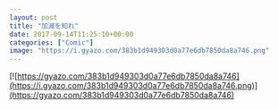 ```yaml
---
layout: post
title: "加減を知れ"
date: 2017-09-14T11:25:10+00:00
categories: ["Comic"]
image: "https://i.gyazo.com/383b1d949303d0a77e6db7850da8a746.png"
---
```


[![https://gyazo.com/383b1d949303d0a77e6db7850da8a746](https://i.gyazo.com/383b1d949303d0a77e6db7850da8a746.png)](https://gyazo.com/383b1d949303d0a77e6db7850da8a746)